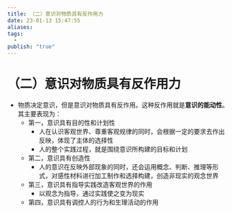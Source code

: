 ```yaml
---
title: （二）意识对物质具有反作用力
date: 23-01-13 15:47:55
aliases: 
tags:
  - 
publish: "true"
---
```


# （二）意识对物质具有反作用力

- 物质决定意识，但是意识对物质具有反作用。这种反作用就是**意识的能动性**。其主要表现为：
	- 第一，意识具有目的性和计划性
		- 人在认识客观世界、尊重客观规律的同时，会根据一定的要求去作出反映，体现了主体的选择性
		- 人的整个实践过程，就是围绕意识所构建的目标和计划
	- 第二，意识具有创造性
		- 人的意识在反映外部现象的同时，还会运用概念、判断、推理等形式，对感性材料进行加工制作和选择构建，创造非现实的观念世界
	- 第三，意识具有指导实践改造客观世界的作用
		- 以观念为指导，通过实践使之变为现实
	- 第四，意识具有调控人的行为和生理活动的作用